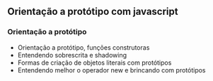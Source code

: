 ## Orientação a protótipo com javascript

### Orientação a protótipo
- Orientação a protótipo, funções construtoras
- Entendendo sobrescrita e shadowing
- Formas de criação de objetos literais com protótipos
- Entendendo melhor o operador new e brincando com protótipos